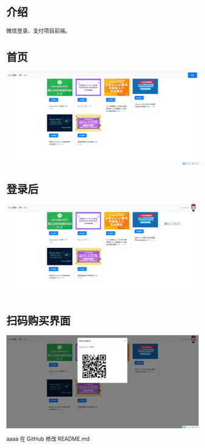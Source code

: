# 介绍
微信登录、支付项目前端。

# 首页
![](/img/index.png)

# 登录后
![](/img/index-login.png)

# 扫码购买界面
![](/img/code.png)

aaaa
在 GitHub 修改 README.md
